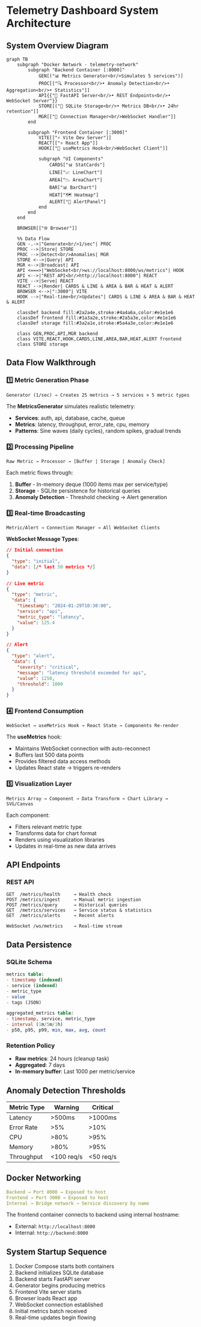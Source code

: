 # Telemetry Dashboard System Architecture

## System Overview Diagram

```mermaid
graph TB
    subgraph "Docker Network - telemetry-network"
        subgraph "Backend Container [:8000]"
            GEN[("📊 Metrics Generator<br/>Simulates 5 services")]
            PROC[["🔍 Processor<br/>• Anomaly Detection<br/>• Aggregation<br/>• Statistics"]]
            API{{"🚀 FastAPI Server<br/>• REST Endpoints<br/>• WebSocket Server"}}
            STORE[("💾 SQLite Storage<br/>• Metrics DB<br/>• 24hr retention"]]
            MGR[["📡 Connection Manager<br/>WebSocket Handler"]]
        end
        
        subgraph "Frontend Container [:3000]"
            VITE[["⚡ Vite Dev Server"]]
            REACT[["⚛️ React App"]]
            HOOK[["🔄 useMetrics Hook<br/>WebSocket Client"]]
            
            subgraph "UI Components"
                CARDS["📊 StatCards"]
                LINE["📈 LineChart"]
                AREA["📉 AreaChart"]
                BAR["📊 BarChart"]
                HEAT["🗺️ Heatmap"]
                ALERT["🚨 AlertPanel"]
            end
        end
    end
    
    BROWSER[["🌐 Browser"]]
    
    %% Data Flow
    GEN -.->|"Generate<br/>1/sec"| PROC
    PROC -->|Store| STORE
    PROC -->|Detect<br/>Anomalies| MGR
    STORE <-->|Query| API
    MGR <-->|Broadcast| API
    API <===>|"WebSocket<br/>ws://localhost:8000/ws/metrics"| HOOK
    API <-->|"REST API<br/>http://localhost:8000"| REACT
    VITE -->|Serve| REACT
    REACT -->|Render| CARDS & LINE & AREA & BAR & HEAT & ALERT
    BROWSER <-->|":3000"| VITE
    HOOK -->|"Real-time<br/>Updates"| CARDS & LINE & AREA & BAR & HEAT & ALERT

    classDef backend fill:#2a2a4e,stroke:#4a4a6a,color:#e1e1e6
    classDef frontend fill:#1a3a2e,stroke:#2a5a3e,color:#e1e1e6
    classDef storage fill:#3a2a1e,stroke:#5a4a3e,color:#e1e1e6
    
    class GEN,PROC,API,MGR backend
    class VITE,REACT,HOOK,CARDS,LINE,AREA,BAR,HEAT,ALERT frontend
    class STORE storage
```

## Data Flow Walkthrough

### 1️⃣ **Metric Generation Phase**
```
Generator (1/sec) → Creates 25 metrics → 5 services × 5 metric types
```

The **MetricsGenerator** simulates realistic telemetry:
- **Services**: auth, api, database, cache, queue
- **Metrics**: latency, throughput, error_rate, cpu, memory
- **Patterns**: Sine waves (daily cycles), random spikes, gradual trends

### 2️⃣ **Processing Pipeline**
```
Raw Metric → Processor → [Buffer | Storage | Anomaly Check]
```

Each metric flows through:
1. **Buffer** - In-memory deque (1000 items max per service/type)
2. **Storage** - SQLite persistence for historical queries
3. **Anomaly Detection** - Threshold checking → Alert generation

### 3️⃣ **Real-time Broadcasting**
```
Metric/Alert → Connection Manager → All WebSocket Clients
```

**WebSocket Message Types**:
```json
// Initial connection
{
  "type": "initial",
  "data": [/* last 50 metrics */]
}

// Live metric
{
  "type": "metric",
  "data": {
    "timestamp": "2024-01-29T10:30:00",
    "service": "api",
    "metric_type": "latency",
    "value": 125.4
  }
}

// Alert
{
  "type": "alert",
  "data": {
    "severity": "critical",
    "message": "latency threshold exceeded for api",
    "value": 1250,
    "threshold": 1000
  }
}
```

### 4️⃣ **Frontend Consumption**
```
WebSocket → useMetrics Hook → React State → Components Re-render
```

The **useMetrics** hook:
- Maintains WebSocket connection with auto-reconnect
- Buffers last 500 data points
- Provides filtered data access methods
- Updates React state → triggers re-renders

### 5️⃣ **Visualization Layer**
```
Metrics Array → Component → Data Transform → Chart Library → SVG/Canvas
```

Each component:
- Filters relevant metric type
- Transforms data for chart format
- Renders using visualization libraries
- Updates in real-time as new data arrives

## API Endpoints

### REST API
```
GET  /metrics/health     → Health check
POST /metrics/ingest     → Manual metric ingestion
POST /metrics/query      → Historical queries
GET  /metrics/services   → Service status & statistics
GET  /metrics/alerts     → Recent alerts

WebSocket /ws/metrics    → Real-time stream
```

## Data Persistence

### SQLite Schema
```sql
metrics table:
- timestamp (indexed)
- service (indexed)
- metric_type
- value
- tags (JSON)

aggregated_metrics table:
- timestamp, service, metric_type
- interval (1m/5m/1h)
- p50, p95, p99, min, max, avg, count
```

### Retention Policy
- **Raw metrics**: 24 hours (cleanup task)
- **Aggregated**: 7 days
- **In-memory buffer**: Last 1000 per metric/service

## Anomaly Detection Thresholds

| Metric Type | Warning | Critical |
|------------|---------|----------|
| Latency | >500ms | >1000ms |
| Error Rate | >5% | >10% |
| CPU | >80% | >95% |
| Memory | >80% | >95% |
| Throughput | <100 req/s | <50 req/s |

## Docker Networking

```yaml
Backend → Port 8000 → Exposed to host
Frontend → Port 3000 → Exposed to host
Internal → Bridge network → Service discovery by name
```

The frontend container connects to backend using internal hostname:
- External: `http://localhost:8000`
- Internal: `http://backend:8000`

## System Startup Sequence

1. Docker Compose starts both containers
2. Backend initializes SQLite database
3. Backend starts FastAPI server
4. Generator begins producing metrics
5. Frontend Vite server starts
6. Browser loads React app
7. WebSocket connection established
8. Initial metrics batch received
9. Real-time updates begin flowing